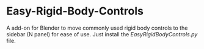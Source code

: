 # Easy-Rigid-Body-Controls
A add-on for Blender to move commonly used rigid body controls to the sidebar (N panel) for ease of use. Just install the _EasyRigidBodyControls.py_ file.
